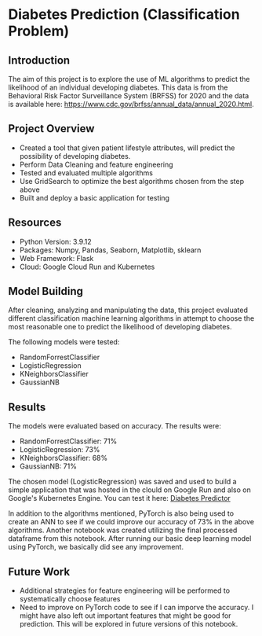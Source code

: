 # Diabetes Prediction (Classification Problem)

## Introduction

The aim of this project is to explore the use of ML algorithms to predict the likelihood of an individual developing diabetes. This data is from the Behavioral Risk Factor Surveillance System (BRFSS) for 2020 and the data is available here: https://www.cdc.gov/brfss/annual_data/annual_2020.html.

## Project Overview
- Created a tool that given patient lifestyle attributes, will predict the possibility of developing diabetes.
- Perform Data Cleaning and feature engineering
- Tested and evaluated multiple algorithms
- Use GridSearch to optimize the best algorithms chosen from the step above
- Built and deploy a basic application for testing


## Resources
- Python Version: 3.9.12
- Packages: Numpy, Pandas, Seaborn, Matplotlib, sklearn
- Web Framework: Flask
- Cloud: Google Cloud Run and Kubernetes

## Model Building

After cleaning, analyzing and manipulating the data, this project evaluated different classification machine learning algorithms in attempt to choose the most reasonable one to predict the likelihood of developing diabetes.

The following models were tested:
 - RandomForrestClassifier
 - LogisticRegression
 - KNeighborsClassifier
 - GaussianNB
 
## Results
The models were evaluated based on accuracy. The results were:
 - RandomForrestClassifier: 71%
 - LogisticRegression: 73%
 - KNeighborsClassifier: 68% 
 - GaussianNB: 71%

The chosen model (LogisticRegression) was saved and used to build a simple application that was hosted in the clould on Google Run and also on Google's Kubernetes Engine.
You can test it here: [Diabetes Predictor](https://diabetes-prediction-app-service-xozecmjmga-uc.a.run.app/ "Link to Diabetes Predictor")

In addition to the algorithms mentioned, PyTorch is also being used to create an ANN to see if we could improve our accuracy of 73% in the above algorithms.
Another notebook was created utilizing the final processed dataframe from this notebook. After running our basic deep learning model using PyTorch, we basically did see any improvement.

## Future Work

- Additional strategies for feature engineering will be performed to systematically choose features
- Need to improve on PyTorch code to see if I can imporve the accuracy. I might have also left out important features that might be good for prediction. This will be explored in future versions of this notebook. 
